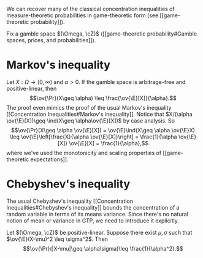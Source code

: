 We can recover many of the classical concentration inequalities of measure-theoretic probabilities in game-theoretic form (see [[game-theoretic probability]]).  

Fix a gamble space $(\Omega, \cZ)$ ([[game-theoretic probability#Gamble spaces, prices, and probabilities]]).  

# Markov's inequality 

Let $X:\Omega\to[0,\infty)$ and $\alpha>0$. If the gamble space is arbitrage-free and positive-linear, then  
$$\ov{\Pr}(X\geq \alpha) \leq \frac{\ov{\E}[X]}{\alpha}.$$
The proof even mimics the proof of the usual Markov's inequality [[Concentration Inequalities#Markov's inequality]].  Notice that $X/(\alpha \ov{\E}[X])\geq \ind(X\geq \alpha\ov{\E}[X])$ by case analysis. So 
$$\ov{\Pr}(X\geq \alpha \ov{\E}[X]) = \ov{\E}\ind(X\geq \alpha \ov{\E}X) \leq \ov{\E}\left[\frac{X}{\alpha \ov{\E}[X]}\right] = \frac{1}{\alpha \ov{\E}[X]} \ov{\E}[X] = \frac{1}{\alpha},$$
where we've used the monotonicity and scaling properties of [[game-theoretic expectations]]. 

# Chebyshev's inequality

The usual Chebyshev's inequality [[Concentration Inequalities#Chebyshev's inequality]] bounds the concentration of a random variable in terms of its means variance. Since there's no natural notion of mean or variance in GTP, we need to introduce it explicitly. 

Let $(\Omega, \cZ)$ be positive-linear. Suppose there exist $\mu,\sigma$ such that $\ov{\E}(X-\mu)^2 \leq \sigma^2$.  Then 
$$\ov{\Pr}(|X-\mu|\geq \alpha\sigma)\leq \frac{1}{\alpha^2}.$$ 




